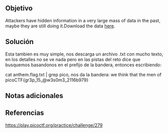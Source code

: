 ## Objetivo
Attackers have hidden information in a very large mass of data in the past, maybe they are still doing it.Download the data [here](https://artifacts.picoctf.net/c/126/anthem.flag.txt).
## Solución 
Esta tambien es muy simple, nos descarga un archivo .txt con mucho texto, en los detalles no se ve nada pero en las pistas del reto dice que busquemos basandonos en el prefijo de la bandera, entonces escribiendo:

cat anthem.flag.txt | grep pico, nos da la bandera:
we think that the men of picoCTF{gr3p_15_@w3s0m3_2116b979}
## Notas adicionales

## Referencias
https://play.picoctf.org/practice/challenge/279